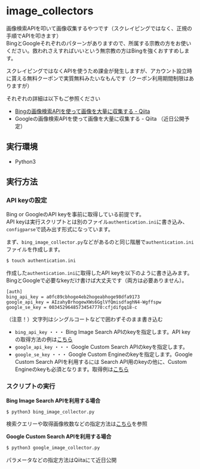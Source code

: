 # image_collectors
画像検索APIを叩いて画像収集するやつです（スクレイピングではなく、正規の手順でAPIを叩きます）  
BingとGoogleそれぞれのパターンがありますので、所属する宗教の方をお使いください。救われさえすればいいという無宗教の方はBingを強くおすすめします。

スクレイピングではなくAPIを使うため課金が発生しますが、アカウント設立時に貰える無料クーポンで実質無料みたいなもんです（クーポン利用期間制限はありますが）

それぞれの詳細は以下もご参照ください

- [Bingの画像検索APIを使って画像を大量に収集する - Qiita](https://qiita.com/ysdyt/items/49e99416079546b65dfc)
- Googleの画像検索APIを使って画像を大量に収集する - Qiita （近日公開予定）

## 実行環境
- Python3

## 実行方法

### API keyの設定

Bing or GoogleのAPI keyを事前に取得している前提です。  
API keyは実行スクリプトとは別のファイル`authentication.ini`に書き込み、`configparse`で読み出す形式になっています。

まず、`bing_image_collector.py`などがあるのと同じ階層で`authentication.ini`ファイルを作成します。

```bash
$ touch authentication.ini
```
作成した`authentication.ini`に取得したAPI keyを以下のように書き込みます。BingとGoogleで必要なkeyだけ書けば大丈夫です（両方は必要ありません）。

```text
[auth]
bing_api_key = a0fc89cbhoge4eb2hogeabhoge98dfa9173
google_api_key = AIzahyBrhogewXWs6GglVfQmisdfaghN4-Wgffspw
google_se_key = 00345296485734547770:cfjdifgq18-c
```
（注意！）文字列はシングルコートなどで囲わずそのまま書き込む

- `bing_api_key` ・・・ Bing Image Search APIのkeyを指定します。API keyの取得方法の例は[こちら](https://qiita.com/ysdyt/items/49e99416079546b65dfc)
- `google_api_key` ・・・ Google Custom Search APIのkeyを指定します。
- `google_se_key` ・・・ Google Custom Engineのkeyを指定します。Google Custom Search APIを利用するには Search API用のkeyの他に、Custom Engineのkeyも必須となります。取得例は[こちら](https://qiita.com/onlyzs/items/c56fb76ce43e45c12339)



### スクリプトの実行

**Bing Image Search APIを利用する場合**

```bash
$ python3 bing_image_collector.py
```
検索クエリーや取得画像枚数などの指定方法は[こちら](https://qiita.com/ysdyt/items/49e99416079546b65dfc)を参照

**Google Custom Search APIを利用する場合**

```bash
$ python3 google_image_collector.py
```
パラメータなどの指定方法はQiitaにて近日公開
